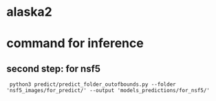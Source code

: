 # alaska2

# command for inference

## second step: for nsf5
``` python3 predict/predict_folder_outofbounds.py --folder 'nsf5_images/for_predict/' --output 'models_predictions/for_nsf5/'```
